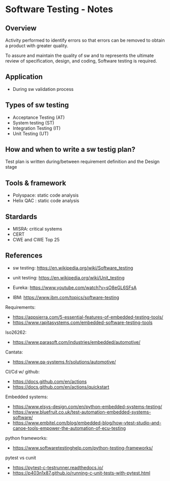 # Software Testing - Notes

## Overview

Activity performed to identify errors so that errors can be removed to obtain a product with greater quality. 

To assure and maintain the quality of sw and to represents the ultimate review of specification, design, and coding, Software testing is required.

## Application 

- During sw validation process

## Types of sw testing
- Acceptance Testing (AT)
- System testing (ST)
- Integration Testing (IT) 
- Unit Testing (UT)

## How and when to write a sw testig plan?

Test plan is written during/between requirement definition and the Design stage

## Tools & framework

- Polyspace: static code analysis
- Helix QAC : static code analysis


## Stardards

- MISRA: critical systems 
- CERT
- CWE and CWE Top 25


## References 

- sw testing: https://en.wikipedia.org/wiki/Software_testing
- unit testing: https://en.wikipedia.org/wiki/Unit_testing

- Eureka: https://www.youtube.com/watch?v=sO8eGL6SFsA
- IBM: https://www.ibm.com/topics/software-testing

Requirements:

- https://appsierra.com/5-essential-features-of-embedded-testing-tools/
- https://www.rapitasystems.com/embedded-software-testing-tools

Iso26262:

- https://www.parasoft.com/industries/embedded/automotive/

Cantata:

- https://www.qa-systems.fr/solutions/automotive/

CI/Cd w/ github: 

- https://docs.github.com/en/actions
- https://docs.github.com/en/actions/quickstart

Embedded systems: 
- https://www.elsys-design.com/en/python-embedded-systems-testing/
- https://www.bluefruit.co.uk/test-automation-embedded-systems-software/
- https://www.embitel.com/blog/embedded-blog/how-vtest-studio-and-canoe-tools-empower-the-automation-of-ecu-testing

python frameworks: 
- https://www.softwaretestinghelp.com/python-testing-frameworks/

pytest vs cunit
- https://pytest-c-testrunner.readthedocs.io/
- https://p403n1x87.github.io/running-c-unit-tests-with-pytest.html
